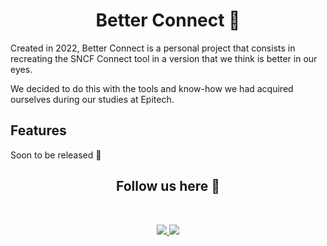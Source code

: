 <h1 align=center> Better Connect 🚆 </h1>

Created in 2022, Better Connect is a personal project that consists in recreating the SNCF Connect tool in a version that we think is better in our eyes.


We decided to do this with the tools and know-how we had acquired ourselves during our studies at Epitech.

## Features

Soon to be released 🚀

<h2 align=center>
Follow us here 👥
</h2>
<br/>
<p align='center'>
    <a href="https://twitter.com/myBetterConnect">
        <img src="https://img.shields.io/badge/Twitter-1DA1F2?style=for-the-badge&logo=twitter&logoColor=white">
    </a>
    <a href="https://discord.gg/JUXdecaXVM">
        <img src="https://img.shields.io/badge/Discord-7289DA?style=for-the-badge&logo=discord&logoColor=white">
    </a>
</p>
